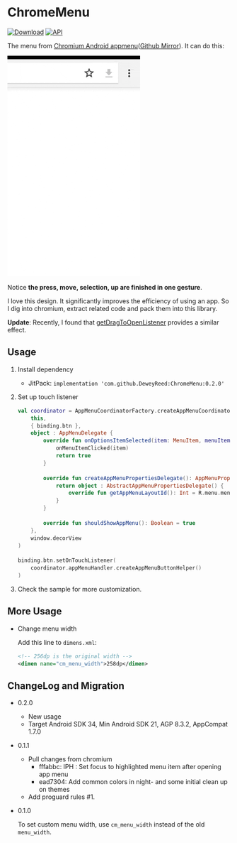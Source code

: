 # ChromeMenu

[![Download](https://jitpack.io/v/DeweyReed/ChromeMenu.svg)](https://jitpack.io/#DeweyReed/ChromeMenu)
[![API](https://img.shields.io/badge/API-17%2B-blue.svg?style=flat)](https://android-arsenal.com/api?level=17)

The menu from [Chromium Android appmenu](https://chromium.googlesource.com/chromium/src/+/refs/heads/master/chrome/browser/ui/android/appmenu/internal/java/src/org/chromium/chrome/browser/ui/appmenu)([Github Mirror](https://github.com/chromium/chromium/tree/master/chrome/browser/ui/android/appmenu/internal/java/src/org/chromium/chrome/browser/ui/appmenu)). It can do this:

![Example GIF](https://github.com/DeweyReed/ChromeMenu/blob/master/images/example.gif?raw=true)

Notice **the press, move, selection, up are finished in one gesture**.

I love this design. It significantly improves the efficiency of using an app. So I dig into chromium, extract related code and pack them into this library.

**Update**: Recently, I found that [getDragToOpenListener](https://developer.android.com/reference/kotlin/androidx/appcompat/widget/PopupMenu#getdragtoopenlistener) provides a similar effect.

## Usage

1. Install dependency

    - JitPack: `implementation 'com.github.DeweyReed:ChromeMenu:0.2.0'`

2. Set up touch listener

    ```Kotlin
    val coordinator = AppMenuCoordinatorFactory.createAppMenuCoordinator(
        this,
        { binding.btn },
        object : AppMenuDelegate {
            override fun onOptionsItemSelected(item: MenuItem, menuItemData: Bundle?): Boolean {
                onMenuItemClicked(item)
                return true
            }
    
            override fun createAppMenuPropertiesDelegate(): AppMenuPropertiesDelegate {
                return object : AbstractAppMenuPropertiesDelegate() {
                    override fun getAppMenuLayoutId(): Int = R.menu.menu
                }
            }
    
            override fun shouldShowAppMenu(): Boolean = true
        },
        window.decorView
    )
    
    binding.btn.setOnTouchListener(
        coordinator.appMenuHandler.createAppMenuButtonHelper()
    )
    ```

3. Check the sample for more customization.

## More Usage

- Change menu width

    Add this line to `dimens.xml`:

    ```XML
    <!-- 256dp is the original width -->
    <dimen name="cm_menu_width">258dp</dimen>
    ```

## ChangeLog and Migration

- 0.2.0

  - New usage
  - Target Android SDK 34, Min Android SDK 21, AGP 8.3.2, AppCompat 1.7.0

- 0.1.1

  - Pull changes from chromium
    - fffabbc: IPH : Set focus to highlighted menu item after opening app menu
    - ead7304: Add common colors in night- and some initial clean up on themes
  - Add proguard rules #1.

- 0.1.0

    To set custom menu width, use `cm_menu_width` instead of the old `menu_width`.
